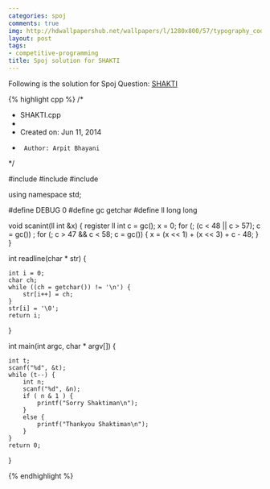 ```yaml
---
categories: spoj
comments: true
img: http://hdwallpapershub.net/wallpapers/l/1280x800/57/typography_code_javascript_black_background_programmer_syntax_1280x800_56614.jpg
layout: post
tags:
- competitive-programming
title: Spoj solution for SHAKTI
---
```


Following is the solution for Spoj Question: [SHAKTI](http://www.spoj.com/problems/SHAKTI/)

{% highlight cpp %}
/*
 * SHAKTI.cpp
 *
 *  Created on: Jun 11, 2014
 *      Author: Arpit Bhayani
 */

#include <cstdio>
#include <cstdlib>
#include <iostream>

using namespace std;

#define DEBUG 0
#define gc getchar
#define ll long long

void scanint(ll int &x) {
	register ll int c = gc();
	x = 0;
	for (; (c < 48 || c > 57); c = gc())
		;
	for (; c > 47 && c < 58; c = gc()) {
		x = (x << 1) + (x << 3) + c - 48;
	}
}

int readline(char * str) {

	int i = 0;
	char ch;
	while ((ch = getchar()) != '\n') {
		str[i++] = ch;
	}
	str[i] = '\0';
	return i;
}

int main(int argc, char * argv[]) {

	int t;
	scanf("%d", &t);
	while (t--) {
		int n;
		scanf("%d", &n);
		if ( n & 1 ) {
			printf("Sorry Shaktiman\n");
		}
		else {
			printf("Thankyou Shaktiman\n");
		}
	}
	return 0;
}

{% endhighlight %}